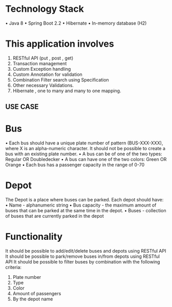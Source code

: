 # Technology Stack
• Java 8
• Spring Boot 2.2
• Hibernate 
• In-memory database (H2)

# This application involves
1. RESTful API (put , post , get)
2. Transaction management
3. Custom Exception handling
4. Custom Annotation for validation
5. Combination Filter search using Specification
6. Other necessary Validations.
7. Hibernate , one to many and many to one mapping.  

## USE CASE

# Bus
• Each bus should have a unique plate number of pattern (BUS-XXX-XXX), where X is an
alpha-numeric character. It should not be possible to create a bus with an existing plate
number. 
• A bus can be of one of the two types: Regular OR Doubledecker
• A bus can have one of the two colors: Green OR Orange
• Each bus has a passenger capacity in the range of 0-70 

# Depot
The Depot is a place where buses can be parked. Each depot should have:
• Name - alphanumeric string
• Bus capacity - the maximum amount of buses that can be parked at the same time in the
depot. 
• Buses - collection of buses that are currently parked in the depot

# Functionality
It should be possible to add/edit/delete buses and depots using RESTful API
It should be possible to park/remove buses in/from depots using RESTful API
It should be possible to filter buses by combination with the following criteria:
1) Plate number
2) Type
3) Color
4) Amount of passengers
5) By the depot name


